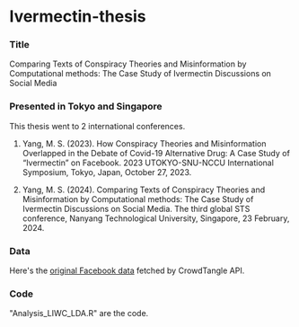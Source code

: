 # Ivermectin-thesis
### Title

Comparing Texts of Conspiracy Theories and Misinformation by Computational methods: The Case Study of Ivermectin Discussions on Social Media

### Presented in Tokyo and Singapore

This thesis went to 2 international conferences.

1. Yang, M. S. (2023). How Conspiracy Theories and Misinformation Overlapped in the Debate of Covid-19 Alternative Drug: A Case Study of “Ivermectin” on Facebook. 2023 UTOKYO-SNU-NCCU International Symposium, Tokyo, Japan, October 27, 2023.

2. Yang, M. S. (2024). Comparing Texts of Conspiracy Theories and Misinformation by Computational methods: The Case Study of Ivermectin Discussions on Social Media. The third global STS conference, Nanyang Technological University, Singapore, 23 February, 2024.

### Data

Here's the [original Facebook data](https://drive.google.com/file/d/1rcJJpvh5dk0CmJEGybEylTeuRM6hj4tS/view?usp=sharing) fetched by CrowdTangle API.

### Code

"Analysis_LIWC_LDA.R" are the code.



